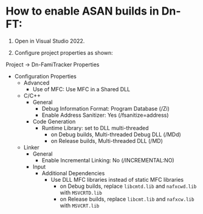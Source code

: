 # How to enable ASAN builds in Dn-FT:

1. Open in Visual Studio 2022.

2. Configure project properties as shown:

Project -> Dn-FamiTracker Properties
- Configuration Properties
	- Advanced
		- Use of MFC: Use MFC in a Shared DLL
	- C/C++
		- General
			- Debug Information Format: Program Database (/Zi)
			- Enable Address Sanitizer: Yes (/fsanitize=address)
		- Code Generation
			- Runtime Library: set to DLL multi-threaded
				- on Debug builds, Multi-threaded Debug DLL (/MDd)
				- on Release builds, Multi-threaded DLL (/MD)
	 - Linker
		- General
			- Enable Incremental Linking: No (/INCREMENTAL:NO)
		- Input
			- Additional Dependencies
				- Use DLL MFC libraries instead of static MFC libraries
					- on Debug builds, replace `libcmtd.lib` and `nafxcwd.lib` with `MSVCRTD.lib`
					- on Release builds, replace `libcmt.lib` and `nafxcw.lib` with `MSVCRT.lib`

